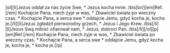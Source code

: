 [ol][li]Jezus oddał za nas życie Swe, * Jezus kocha mnie. /bis[br/][em]Ref.[/em] Kochajcie Pana, niech żyje w was, * Zbawiciel świata po wieczny czas. * Kochajcie Pana, a serca swe * oddajcie Jemu, gdyż kocha je, kocha je.[/li][li]Jezus zgładził pierworodny grzech, * Jezus i Jego Krew. /bis[/li][li]Jezus Swą miłość ofiarował nam, * Jezus, dobroci Pan. /bis[/li][/ol][p][em]Ref.[/em] Kochajcie Pana, niech żyje w was, * Zbawiciel świata po wieczny czas. * Kochajcie Pana, a serca swe * oddajcie Jemu, gdyż kocha je, kocha je, * kocha je.[/p]